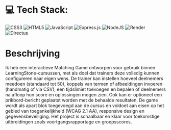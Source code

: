 
# 💻 Tech Stack:
![CSS3](https://img.shields.io/badge/css3-%231572B6.svg?style=for-the-badge&logo=css3&logoColor=white) ![HTML5](https://img.shields.io/badge/html5-%23E34F26.svg?style=for-the-badge&logo=html5&logoColor=white) ![JavaScript](https://img.shields.io/badge/javascript-%23323330.svg?style=for-the-badge&logo=javascript&logoColor=%23F7DF1E) ![Express.js](https://img.shields.io/badge/express.js-%23404d59.svg?style=for-the-badge&logo=express&logoColor=%2361DAFB) ![NodeJS](https://img.shields.io/badge/node.js-6DA55F?style=for-the-badge&logo=node.js&logoColor=white) ![Render](https://img.shields.io/badge/Render-%46E3B7.svg?style=for-the-badge&logo=render&logoColor=white) ![Directus](https://img.shields.io/badge/directus-%2364f.svg?style=for-the-badge&logo=directus&logoColor=white)

# Beschrijving
Ik heb een interactieve Matching Game ontworpen voor gebruik binnen LearningStone-cursussen, met als doel dat trainers deze volledig kunnen configureren naar eigen wens. De trainer kan instellen hoeveel deelnemers meedoen (standaard tot 50), koppels van termen of afbeeldingen invoeren (handmatig of via CSV), een tijdslimiet toevoegen en bepalen of deelnemers na afloop hun score en oplossingen mogen zien. Ook kan er optioneel een prikbord-bericht geplaatst worden met de behaalde resultaten. De game wordt als apart blok toegevoegd aan de cursus en voldoet aan eisen op het gebied van toegankelijkheid (WCAG 2.1 AA), responsive design en gegevensbeveiliging. Het project is schaalbaar en klaar voor toekomstige uitbreidingen zoals voortgangsrapportage en groepsscores.
